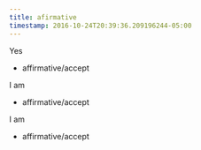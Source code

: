 ```yaml
---
title: afirmative
timestamp: 2016-10-24T20:39:36.209196244-05:00
---
```


Yes
* affirmative/accept

I am
* affirmative/accept

I am
* affirmative/accept
